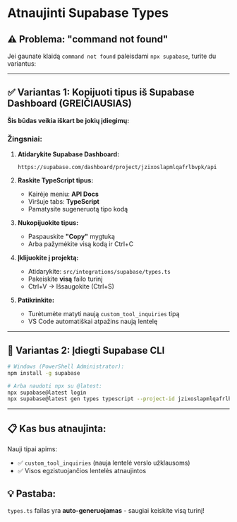 # Atnaujinti Supabase Types

## ⚠️ Problema: "command not found"

Jei gaunate klaidą `command not found` paleisdami `npx supabase`, turite du variantus:

---

## ✅ Variantas 1: Kopijuoti tipus iš Supabase Dashboard (GREIČIAUSIAS)

**Šis būdas veikia iškart be jokių įdiegimų:**

### Žingsniai:

1. **Atidarykite Supabase Dashboard:**

   ```
   https://supabase.com/dashboard/project/jzixoslapmlqafrlbvpk/api
   ```

2. **Raskite TypeScript tipus:**
   - Kairėje meniu: **API Docs**
   - Viršuje tabs: **TypeScript**
   - Pamatysite sugeneruotą tipo kodą

3. **Nukopijuokite tipus:**
   - Paspauskite **"Copy"** mygtuką
   - Arba pažymėkite visą kodą ir Ctrl+C

4. **Įklijuokite į projektą:**
   - Atidarykite: `src/integrations/supabase/types.ts`
   - Pakeiskite **visą** failo turinį
   - Ctrl+V → Išsaugokite (Ctrl+S)

5. **Patikrinkite:**
   - Turėtumėte matyti naują `custom_tool_inquiries` tipą
   - VS Code automatiškai atpažins naują lentelę

---

## 🔧 Variantas 2: Įdiegti Supabase CLI

```bash
# Windows (PowerShell Administrator):
npm install -g supabase

# Arba naudoti npx su @latest:
npx supabase@latest login
npx supabase@latest gen types typescript --project-id jzixoslapmlqafrlbvpk > src/integrations/supabase/types.ts
```

---

## 📋 Kas bus atnaujinta:

Nauji tipai apims:

- ✅ `custom_tool_inquiries` (nauja lentelė verslo užklausoms)
- ✅ Visos egzistuojančios lentelės atnaujintos

## 💡 Pastaba:

`types.ts` failas yra **auto-generuojamas** - saugiai keiskite visą turinį!
